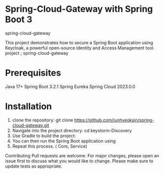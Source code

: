 # Spring-Cloud-Gateway with Spring Boot 3
spring-cloud-gateway

This project demonstrates how to secure a Spring Boot application using Keycloak, a powerful open-source Identity and Access Management tool.
project ; spring-cloud-gateway

# Prerequisites
Java 17+
Spring Boot 3.2.1
Spring Eureka
Spring Cloud 2023.0.0

# Installation
1. clone the repository:
   git clone https://github.com/junhyeoksin/spring-cloud-gateway.git
2. Navigate into the project directory:
   cd keystorm-Discovery
3.    Use Gradle to build the project:
4. You can then run the Spring Boot application using 
5. Repeat this process. ( Core, Service)



Contributing
Pull requests are welcome. For major changes, please open an issue first to discuss what you would like to change.
Please make sure to update tests as appropriate.